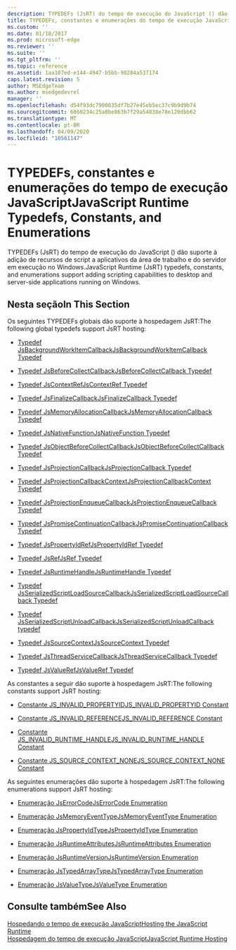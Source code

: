 ```yaml
---
description: TYPEDEFs (JsRT) do tempo de execução do JavaScript () dão suporte à adição de recursos de script a aplicativos da área de trabalho e do servidor em execução no Windows.
title: TYPEDEFs, constantes e enumerações do tempo de execução JavaScript | Documentos da Microsoft
ms.custom: ''
ms.date: 01/18/2017
ms.prod: microsoft-edge
ms.reviewer: ''
ms.suite: ''
ms.tgt_pltfrm: ''
ms.topic: reference
ms.assetid: 1aa107ed-e144-4947-b5bb-90284a537174
caps.latest.revision: 5
author: MSEdgeTeam
ms.author: msedgedevrel
manager: ''
ms.openlocfilehash: d54f93dc7900835df7b27e45eb5ec37c9b9d9b74
ms.sourcegitcommit: 6860234c25a8be863b7f29a54838e78e120dbb62
ms.translationtype: MT
ms.contentlocale: pt-BR
ms.lasthandoff: 04/09/2020
ms.locfileid: "10561147"
---
```

# <span data-ttu-id="85f5d-103">TYPEDEFs, constantes e enumerações do tempo de execução JavaScript</span><span class="sxs-lookup"><span data-stu-id="85f5d-103">JavaScript Runtime Typedefs, Constants, and Enumerations</span></span>
<span data-ttu-id="85f5d-104">TYPEDEFs (JsRT) do tempo de execução do JavaScript () dão suporte à adição de recursos de script a aplicativos da área de trabalho e do servidor em execução no Windows.</span><span class="sxs-lookup"><span data-stu-id="85f5d-104">JavaScript Runtime (JsRT) typedefs, constants, and enumerations support adding scripting capabilities to desktop and server-side applications running on Windows.</span></span>  
  
## <span data-ttu-id="85f5d-105">Nesta seção</span><span class="sxs-lookup"><span data-stu-id="85f5d-105">In This Section</span></span>  
 <span data-ttu-id="85f5d-106">Os seguintes TYPEDEFs globais dão suporte à hospedagem JsRT:</span><span class="sxs-lookup"><span data-stu-id="85f5d-106">The following global typedefs support JsRT hosting:</span></span>  
  
-   [<span data-ttu-id="85f5d-107">Typedef JsBackgroundWorkItemCallback</span><span class="sxs-lookup"><span data-stu-id="85f5d-107">JsBackgroundWorkItemCallback Typedef</span></span>](../chakra-hosting/jsbackgroundworkitemcallback-typedef.md)  
  
-   [<span data-ttu-id="85f5d-108">Typedef JsBeforeCollectCallback</span><span class="sxs-lookup"><span data-stu-id="85f5d-108">JsBeforeCollectCallback Typedef</span></span>](../chakra-hosting/jsbeforecollectcallback-typedef.md)  
  
-   [<span data-ttu-id="85f5d-109">Typedef JsContextRef</span><span class="sxs-lookup"><span data-stu-id="85f5d-109">JsContextRef Typedef</span></span>](../chakra-hosting/jscontextref-typedef.md)  
  
-   [<span data-ttu-id="85f5d-110">Typedef JsFinalizeCallback</span><span class="sxs-lookup"><span data-stu-id="85f5d-110">JsFinalizeCallback Typedef</span></span>](../chakra-hosting/jsfinalizecallback-typedef.md)  
  
-   [<span data-ttu-id="85f5d-111">Typedef JsMemoryAllocationCallback</span><span class="sxs-lookup"><span data-stu-id="85f5d-111">JsMemoryAllocationCallback Typedef</span></span>](../chakra-hosting/jsmemoryallocationcallback-typedef.md)  
  
-   [<span data-ttu-id="85f5d-112">Typedef JsNativeFunction</span><span class="sxs-lookup"><span data-stu-id="85f5d-112">JsNativeFunction Typedef</span></span>](../chakra-hosting/jsnativefunction-typedef.md)  
  
-   [<span data-ttu-id="85f5d-113">Typedef JsObjectBeforeCollectCallback</span><span class="sxs-lookup"><span data-stu-id="85f5d-113">JsObjectBeforeCollectCallback Typedef</span></span>](../chakra-hosting/jsobjectbeforecollectcallback-typedef.md)  
  
-   [<span data-ttu-id="85f5d-114">Typedef JsProjectionCallback</span><span class="sxs-lookup"><span data-stu-id="85f5d-114">JsProjectionCallback Typedef</span></span>](../chakra-hosting/jsprojectioncallback-typedef.md)  
  
-   [<span data-ttu-id="85f5d-115">Typedef JsProjectionCallbackContext</span><span class="sxs-lookup"><span data-stu-id="85f5d-115">JsProjectionCallbackContext Typedef</span></span>](../chakra-hosting/jsprojectioncallbackcontext-typedef.md)  
  
-   [<span data-ttu-id="85f5d-116">Typedef JsProjectionEnqueueCallback</span><span class="sxs-lookup"><span data-stu-id="85f5d-116">JsProjectionEnqueueCallback Typedef</span></span>](../chakra-hosting/jsprojectionenqueuecallback-typedef.md)  
  
-   [<span data-ttu-id="85f5d-117">Typedef JsPromiseContinuationCallback</span><span class="sxs-lookup"><span data-stu-id="85f5d-117">JsPromiseContinuationCallback Typedef</span></span>](../chakra-hosting/jspromisecontinuationcallback-typedef.md)  
  
-   [<span data-ttu-id="85f5d-118">Typedef JsPropertyIdRef</span><span class="sxs-lookup"><span data-stu-id="85f5d-118">JsPropertyIdRef Typedef</span></span>](../chakra-hosting/jspropertyidref-typedef.md)  
  
-   [<span data-ttu-id="85f5d-119">Typedef JsRef</span><span class="sxs-lookup"><span data-stu-id="85f5d-119">JsRef Typedef</span></span>](../chakra-hosting/jsref-typedef.md)  
  
-   [<span data-ttu-id="85f5d-120">Typedef JsRuntimeHandle</span><span class="sxs-lookup"><span data-stu-id="85f5d-120">JsRuntimeHandle Typedef</span></span>](../chakra-hosting/jsruntimehandle-typedef.md)  
  
-   [<span data-ttu-id="85f5d-121">Typedef JsSerializedScriptLoadSourceCallback</span><span class="sxs-lookup"><span data-stu-id="85f5d-121">JsSerializedScriptLoadSourceCallback Typedef</span></span>](../chakra-hosting/jsserializedscriptloadsourcecallback-typedef.md)  
  
-   [<span data-ttu-id="85f5d-122">Typedef JsSerializedScriptUnloadCallback</span><span class="sxs-lookup"><span data-stu-id="85f5d-122">JsSerializedScriptUnloadCallback typedef</span></span>](../chakra-hosting/jsserializedscriptunloadcallback-typedef.md)  
  
-   [<span data-ttu-id="85f5d-123">Typedef JsSourceContext</span><span class="sxs-lookup"><span data-stu-id="85f5d-123">JsSourceContext Typedef</span></span>](../chakra-hosting/jssourcecontext-typedef.md)  
  
-   [<span data-ttu-id="85f5d-124">Typedef JsThreadServiceCallback</span><span class="sxs-lookup"><span data-stu-id="85f5d-124">JsThreadServiceCallback Typedef</span></span>](../chakra-hosting/jsthreadservicecallback-typedef.md)  
  
-   [<span data-ttu-id="85f5d-125">Typedef JsValueRef</span><span class="sxs-lookup"><span data-stu-id="85f5d-125">JsValueRef Typedef</span></span>](../chakra-hosting/jsvalueref-typedef.md)  
  
 <span data-ttu-id="85f5d-126">As constantes a seguir dão suporte à hospedagem JsRT:</span><span class="sxs-lookup"><span data-stu-id="85f5d-126">The following constants support JsRT hosting:</span></span>  
  
-   [<span data-ttu-id="85f5d-127">Constante JS_INVALID_PROPERTYID</span><span class="sxs-lookup"><span data-stu-id="85f5d-127">JS_INVALID_PROPERTYID Constant</span></span>](../chakra-hosting/js-invalid-propertyid-constant.md)  
  
-   [<span data-ttu-id="85f5d-128">Constante JS_INVALID_REFERENCE</span><span class="sxs-lookup"><span data-stu-id="85f5d-128">JS_INVALID_REFERENCE Constant</span></span>](../chakra-hosting/js-invalid-reference-constant.md)  
  
-   [<span data-ttu-id="85f5d-129">Constante JS_INVALID_RUNTIME_HANDLE</span><span class="sxs-lookup"><span data-stu-id="85f5d-129">JS_INVALID_RUNTIME_HANDLE Constant</span></span>](../chakra-hosting/js-invalid-runtime-handle-constant.md)  
  
-   [<span data-ttu-id="85f5d-130">Constante JS_SOURCE_CONTEXT_NONE</span><span class="sxs-lookup"><span data-stu-id="85f5d-130">JS_SOURCE_CONTEXT_NONE Constant</span></span>](../chakra-hosting/js-source-context-none-constant.md)  
  
 <span data-ttu-id="85f5d-131">As seguintes enumerações dão suporte à hospedagem JsRT:</span><span class="sxs-lookup"><span data-stu-id="85f5d-131">The following enumerations support JsRT hosting:</span></span>  
  
-   [<span data-ttu-id="85f5d-132">Enumeração JsErrorCode</span><span class="sxs-lookup"><span data-stu-id="85f5d-132">JsErrorCode Enumeration</span></span>](../chakra-hosting/jserrorcode-enumeration.md)  
  
-   [<span data-ttu-id="85f5d-133">Enumeração JsMemoryEventType</span><span class="sxs-lookup"><span data-stu-id="85f5d-133">JsMemoryEventType Enumeration</span></span>](../chakra-hosting/jsmemoryeventtype-enumeration.md)  
  
-   [<span data-ttu-id="85f5d-134">Enumeração JsPropertyIdType</span><span class="sxs-lookup"><span data-stu-id="85f5d-134">JsPropertyIdType Enumeration</span></span>](../chakra-hosting/jspropertyidtype-enumeration.md)  
  
-   [<span data-ttu-id="85f5d-135">Enumeração JsRuntimeAttributes</span><span class="sxs-lookup"><span data-stu-id="85f5d-135">JsRuntimeAttributes Enumeration</span></span>](../chakra-hosting/jsruntimeattributes-enumeration.md)  
  
-   [<span data-ttu-id="85f5d-136">Enumeração JsRuntimeVersion</span><span class="sxs-lookup"><span data-stu-id="85f5d-136">JsRuntimeVersion Enumeration</span></span>](../chakra-hosting/jsruntimeversion-enumeration.md)  
  
-   [<span data-ttu-id="85f5d-137">Enumeração JsTypedArrayType</span><span class="sxs-lookup"><span data-stu-id="85f5d-137">JsTypedArrayType Enumeration</span></span>](../chakra-hosting/jstypedarraytype-enumeration.md)  
  
-   [<span data-ttu-id="85f5d-138">Enumeração JsValueType</span><span class="sxs-lookup"><span data-stu-id="85f5d-138">JsValueType Enumeration</span></span>](../chakra-hosting/jsvaluetype-enumeration.md)  
  
## <span data-ttu-id="85f5d-139">Consulte também</span><span class="sxs-lookup"><span data-stu-id="85f5d-139">See Also</span></span>  
 [<span data-ttu-id="85f5d-140">Hospedando o tempo de execução JavaScript</span><span class="sxs-lookup"><span data-stu-id="85f5d-140">Hosting the JavaScript Runtime</span></span>](../chakra-hosting/hosting-the-javascript-runtime.md)   
 [<span data-ttu-id="85f5d-141">Hospedagem do tempo de execução JavaScript</span><span class="sxs-lookup"><span data-stu-id="85f5d-141">JavaScript Runtime Hosting</span></span>](../javascript-runtime-hosting.md)
